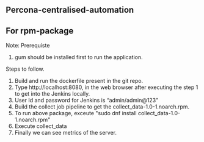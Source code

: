 ## Percona-centralised-automation
## For rpm-package


Note: Prerequiste
1. gum should be installed first to run the application.


Steps to follow.

1. Build and run the dockerfile present in the git repo.
2. Type http://localhost:8080, in the web browser after executing the step 1 to get into the Jenkins locally.
3. User Id and password for Jenkins is “admin/admin@123”
4. Build the collect job pipeline to get the collect_data-1.0-1.noarch.rpm.
5. To run above package, exceute "sudo dnf install collect_data-1.0-1.noarch.rpm"
6. Execute collect_data
7. Finally we can see metrics of the server.

